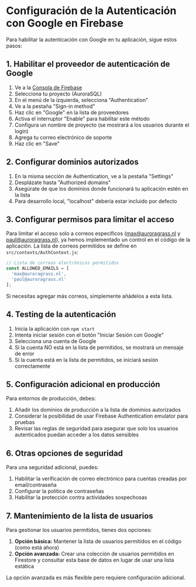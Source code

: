 # Configuración de la Autenticación con Google en Firebase

Para habilitar la autenticación con Google en tu aplicación, sigue estos pasos:

## 1. Habilitar el proveedor de autenticación de Google

1. Ve a la [Consola de Firebase](https://console.firebase.google.com/)
2. Selecciona tu proyecto (AuroraSQL)
3. En el menú de la izquierda, selecciona "Authentication"
4. Ve a la pestaña "Sign-in method"
5. Haz clic en "Google" en la lista de proveedores
6. Activa el interruptor "Enable" para habilitar este método
7. Configura un nombre de proyecto (se mostrará a los usuarios durante el login)
8. Agrega tu correo electrónico de soporte
9. Haz clic en "Save"

## 2. Configurar dominios autorizados

1. En la misma sección de Authentication, ve a la pestaña "Settings"
2. Desplázate hasta "Authorized domains"
3. Asegúrate de que los dominios donde funcionará tu aplicación estén en la lista
4. Para desarrollo local, "localhost" debería estar incluido por defecto

## 3. Configurar permisos para limitar el acceso

Para limitar el acceso solo a correos específicos (max@auroragrass.nl y paul@auroragrass.nl), ya hemos implementado un control en el código de la aplicación. La lista de correos permitidos se define en `src/contexts/AuthContext.js`:

```javascript
// Lista de correos electrónicos permitidos
const ALLOWED_EMAILS = [
  'max@auroragrass.nl',
  'paul@auroragrass.nl'
];
```

Si necesitas agregar más correos, simplemente añádelos a esta lista.

## 4. Testing de la autenticación

1. Inicia la aplicación con `npm start`
2. Intenta iniciar sesión con el botón "Iniciar Sesión con Google"
3. Selecciona una cuenta de Google
4. Si la cuenta NO está en la lista de permitidos, se mostrará un mensaje de error
5. Si la cuenta está en la lista de permitidos, se iniciará sesión correctamente

## 5. Configuración adicional en producción

Para entornos de producción, debes:

1. Añadir los dominios de producción a la lista de dominios autorizados
2. Considerar la posibilidad de usar Firebase Authentication emulator para pruebas
3. Revisar las reglas de seguridad para asegurar que solo los usuarios autenticados puedan acceder a los datos sensibles

## 6. Otras opciones de seguridad

Para una seguridad adicional, puedes:

1. Habilitar la verificación de correo electrónico para cuentas creadas por email/contraseña
2. Configurar la política de contraseñas
3. Habilitar la protección contra actividades sospechosas

## 7. Mantenimiento de la lista de usuarios

Para gestionar los usuarios permitidos, tienes dos opciones:

1. **Opción básica:** Mantener la lista de usuarios permitidos en el código (como está ahora)
2. **Opción avanzada:** Crear una colección de usuarios permitidos en Firestore y consultar esta base de datos en lugar de usar una lista estática

La opción avanzada es más flexible pero requiere configuración adicional. 